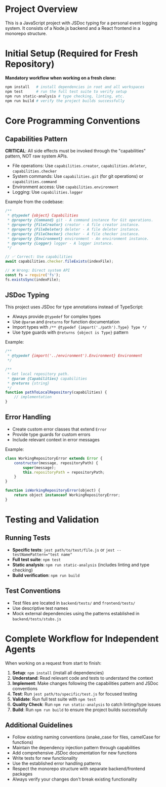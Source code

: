 
# Project Overview
This is a JavaScript project with JSDoc typing for a personal event logging system. It consists of a Node.js backend and a React frontend in a monorepo structure.

# Initial Setup (Required for Fresh Repository)

**Mandatory workflow when working on a fresh clone:**

```bash
npm install   # install dependencies in root and all workspaces
npm test      # run the full test suite to verify setup
npm run static-analysis # type checking, linting, etc.
npm run build # verify the project builds successfully
```

# Core Programming Conventions

## Capabilities Pattern
**CRITICAL**: All side effects must be invoked through the "capabilities" pattern, NOT raw system APIs.

- File operations: Use `capabilities.creator`, `capabilities.deleter`, `capabilities.checker`
- System commands: Use `capabilities.git` (for git operations) or `capabilities.command`
- Environment access: Use `capabilities.environment`
- Logging: Use `capabilities.logger`

Example from the codebase:
```javascript
/**
 * @typedef {object} Capabilities
 * @property {Command} git - A command instance for Git operations.
 * @property {FileCreator} creator - A file creator instance.
 * @property {FileDeleter} deleter - A file deleter instance.
 * @property {FileChecker} checker - A file checker instance.
 * @property {Environment} environment - An environment instance.
 * @property {Logger} logger - A logger instance.
 */

// ✅ Correct: Use capabilities
await capabilities.checker.fileExists(indexFile);

// ❌ Wrong: Direct system API
const fs = require('fs');
fs.existsSync(indexFile);
```

## JSDoc Typing
This project uses JSDoc for type annotations instead of TypeScript:

- Always provide `@typedef` for complex types
- Use `@param` and `@returns` for function documentation
- Import types with `/** @typedef {import('./path').Type} Type */`
- Use type guards with `@returns {object is Type}` pattern

Example:
```javascript
/**
 * @typedef {import('../environment').Environment} Environment
 */

/**
 * Get local repository path.
 * @param {Capabilities} capabilities
 * @returns {string}
 */
function pathToLocalRepository(capabilities) {
    // implementation
}
```

## Error Handling
- Create custom error classes that extend `Error`
- Provide type guards for custom errors
- Include relevant context in error messages

Example:
```javascript
class WorkingRepositoryError extends Error {
    constructor(message, repositoryPath) {
        super(message);
        this.repositoryPath = repositoryPath;
    }
}

function isWorkingRepositoryError(object) {
    return object instanceof WorkingRepositoryError;
}
```

# Testing and Validation

## Running Tests
- **Specific tests**: `jest path/to/test/file.js` or `jest --testNamePattern="test name"`
- **Full test suite**: `npm test`
- **Static analysis**: `npm run static-analysis` (includes linting and type checking)
- **Build verification**: `npm run build`

## Test Conventions
- Test files are located in `backend/tests/` and `frontend/tests/`
- Use descriptive test names
- Mock external dependencies using the patterns established in `backend/tests/stubs.js`

# Complete Workflow for Independent Agents

When working on a request from start to finish:

1. **Setup**: `npm install` (install all dependencies)
2. **Understand**: Read relevant code and tests to understand the context
3. **Implement**: Make changes following the capabilities pattern and JSDoc conventions
4. **Test**: Run `jest path/to/specific/test.js` for focused testing
5. **Validate**: Run full test suite with `npm test`
6. **Quality Check**: Run `npm run static-analysis` to catch linting/type issues
7. **Build**: Run `npm run build` to ensure the project builds successfully

## Additional Guidelines

- Follow existing naming conventions (snake_case for files, camelCase for functions)
- Maintain the dependency injection pattern through capabilities
- Add comprehensive JSDoc documentation for new functions
- Write tests for new functionality
- Use the established error handling patterns
- Respect the monorepo structure with separate backend/frontend packages
- Always verify your changes don't break existing functionality
